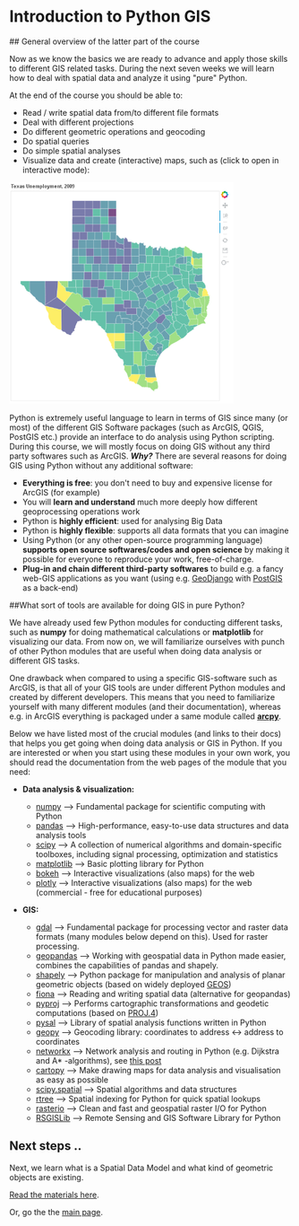 # Introduction to Python GIS

##<a name='overview'> General overview of the latter part of the course

Now as we know the basics we are ready to advance and apply those skills to different GIS related tasks. During the next seven weeks we will learn how to deal with
spatial data and analyze it using "pure" Python.
 
At the end of the course you should be able to:

 - Read / write spatial data from/to different file formats
 - Deal with different projections
 - Do different geometric operations and geocoding
 - Do spatial queries
 - Do simple spatial analyses
 - Visualize data and create (interactive) maps, such as (click to open in interactive mode):
 
<a href="http://www.helsinki.fi/science/accessibility/opetus/autogis/texas_unemployment.html" target="_blank"><img src="../img/Texas_map.PNG" alt="thumb" width="400"/></a>

Python is extremely useful language to learn in terms of GIS since many (or most) of the different GIS Software packages (such
as ArcGIS, QGIS, PostGIS etc.) provide an interface to do analysis using Python scripting. During this course, we will mostly focus on doing GIS without any third
party softwares such as ArcGIS. _**Why?**_ There are several reasons for doing GIS using Python without any additional software:
  
  - **Everything is free**: you don't need to buy and expensive license for ArcGIS (for example) 
  - You will **learn and understand** much more deeply how different geoprocessing operations work
  - Python is **highly efficient**: used for analysing Big Data 
  - Python is **highly flexible**: supports all data formats that you can imagine 
  - Using Python (or any other open-source programming language) **supports open source softwares/codes and open science** by making it possible for everyone to reproduce your work, free-of-charge.
  - **Plug-in and chain different third-party softwares** to build e.g. a fancy web-GIS applications as you want (using e.g. [GeoDjango](https://docs.djangoproject.com/en/1.8/ref/contrib/gis/) with [PostGIS](http://postgis.net/) as a back-end)
 
##<a name="modules">What sort of tools are available for doing GIS in pure Python?

We have already used few Python modules for conducting different tasks, such as **numpy** for doing mathematical calculations or **matplotlib** for visualizing our data. 
From now on, we will familiarize ourselves with punch of other Python modules that are useful when doing data analysis or different GIS tasks. 

One drawback when compared to using a specific GIS-software such as ArcGIS, is that all of your GIS tools are under different Python modules and created by different 
developers. This means that you need to familiarize yourself with many different modules (and their documentation), whereas e.g. in ArcGIS everything is 
packaged under a same module called **[arcpy](http://desktop.arcgis.com/en/arcmap/10.3/analyze/arcpy/what-is-arcpy-.htm)**.    

Below we have listed most of the crucial modules (and links to their docs) that helps you get going when doing data analysis or GIS in Python. 
If you are interested or when you start using these modules in your own work, you should read the documentation from the web pages of the module 
that you need:

- **Data analysis & visualization:**
    - [numpy](http://www.numpy.org/) --> Fundamental package for scientific computing with Python
    - [pandas](http://pandas.pydata.org/) --> High-performance, easy-to-use data structures and data analysis tools
    - [scipy](http://www.scipy.org/about.html) --> A collection of numerical algorithms and domain-specific toolboxes, including signal processing, optimization and statistics
    - [matplotlib](http://matplotlib.org/) --> Basic plotting library for Python 
    - [bokeh](http://bokeh.pydata.org/en/latest/) --> Interactive visualizations (also maps) for the web
    - [plotly](https://plot.ly/python/) --> Interactive visualizations (also maps) for the web (commercial - free for educational purposes)
    
- **GIS:**
    - [gdal](http://www.gdal.org/) --> Fundamental package for processing vector and raster data formats (many modules below depend on this). Used for raster processing.
    - [geopandas](http://geopandas.org/#description) --> Working with geospatial data in Python made easier, combines the capabilities of pandas and shapely. 
    - [shapely](http://toblerity.org/shapely/manual.html) --> Python package for manipulation and analysis of planar geometric objects (based on widely deployed [GEOS](https://trac.osgeo.org/geos/))
    - [fiona](https://pypi.python.org/pypi/Fiona) --> Reading and writing spatial data (alternative for geopandas)
    - [pyproj](https://pypi.python.org/pypi/pyproj?)  --> Performs cartographic transformations and geodetic computations (based on [PROJ.4](http://trac.osgeo.org/proj))
    - [pysal](https://pysal.readthedocs.org/en/latest/) --> Library of spatial analysis functions written in Python
    - [geopy](http://geopy.readthedocs.io/en/latest/) --> Geocoding library: coordinates to address <-> address to coordinates
    - [networkx](https://networkx.github.io/documentation/networkx-1.10/overview.html) --> Network analysis and routing in Python (e.g. Dijkstra and A\* -algorithms), see [this post](http://gis.stackexchange.com/questions/65056/is-it-possible-to-route-shapefiles-using-python-and-without-arcgis-qgis-or-pgr)  
    - [cartopy](http://scitools.org.uk/cartopy/docs/latest/index.html) --> Make drawing maps for data analysis and visualisation as easy as possible
    - [scipy.spatial](http://docs.scipy.org/doc/scipy/reference/spatial.html) --> Spatial algorithms and data structures
    - [rtree](http://toblerity.org/rtree/) --> Spatial indexing for Python for quick spatial lookups
    - [rasterio](https://github.com/mapbox/rasterio) --> Clean and fast and geospatial raster I/O for Python
    - [RSGISLib](http://www.rsgislib.org/index.html#python-documentation) --> Remote Sensing and GIS Software Library for Python


## Next steps ..

Next, we learn what is a Spatial Data Model and what kind of geometric objects are existing.
   
[Read the materials here](Geometric-Objects.md).

Or, go the the [main page](../README.md).

